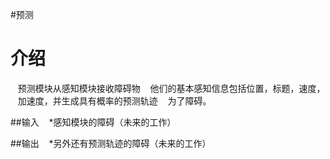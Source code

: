 #预测

# 介绍
   预测模块从感知模块接收障碍物
   他们的基本感知信息包括位置，标题，速度，
   加速度，并生成具有概率的预测轨迹
   为了障碍。

##输入
   *感知模块的障碍（未来的工作）

##输出
   *另外还有预测轨迹的障碍（未来的工作）
